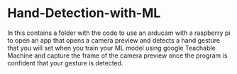 # Hand-Detection-with-ML

In this contains a folder with the code to use an arducam with a raspberry pi to open an app that opens a camera preview and detects a hand gesture that you will set when you train your ML model using google Teachable Machine and capture the frame of the camera preview once the program is confident that your gesture is detected.
